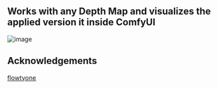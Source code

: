 ## Works with any Depth Map and visualizes the applied version it inside ComfyUI
![image](https://github.com/gokayfem/ComfyUI-Depth-Visualization/assets/88277926/0b63c2ed-60d4-44a6-9d44-b3548ec58d48)

## Acknowledgements
[flowtyone](https://github.com/flowtyone/ComfyUI-Flowty-TripoSR)
